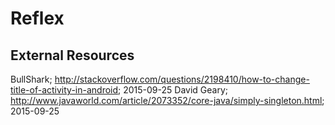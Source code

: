 # Reflex

## External Resources

BullShark; http://stackoverflow.com/questions/2198410/how-to-change-title-of-activity-in-android; 2015-09-25
David Geary; http://www.javaworld.com/article/2073352/core-java/simply-singleton.html; 2015-09-25
